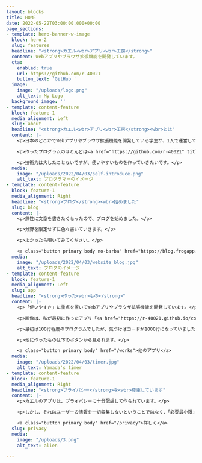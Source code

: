 ```yaml
---
layout: blocks
title: HOME
date: 2022-05-22T03:00:00.000+00:00
page_sections:
- template: hero-banner-w-image
  block: hero-2
  slug: features
  headline: "<strong>カエル<wbr>アプリ<wbr>工房</strong>"
  content: Webアプリやブラウザ拡張機能を開発しています。
  cta:
    enabled: true
    url: https://github.com/r-40021
    button_text: 'GitHub '
  image:
    image: "/uploads/logo.png"
    alt_text: My Logo
  background_image: ''
- template: content-feature
  block: feature-1
  media_alignment: Left
  slug: about
  headline: "<strong>カエル<wbr>アプリ<wbr>工房</strong><wbr>とは"
  content: |-
    <p>日本のどこかでWebアプリやブラウザ拡張機能を開発している学生が、1人で運営している架空の工房。</p>

    <p>作ったプログラムのほとんどは<a href="https://github.com/r-40021" title="GitHub" target="_blank" rel="noopener noreferrer">GitHub</a>で公開しています。</p>

    <p>技術力は大したことないですが、使いやすいものを作っていきたいです。</p>
  media:
    image: "/uploads/2022/04/03/self-introduce.png"
    alt_text: プログラマーのイメージ
- template: content-feature
  block: feature-1
  media_alignment: Right
  headline: "<strong>ブログ</strong><wbr>始めました"
  slug: blog
  content: |-
    <p>無性に文章を書きたくなったので、ブログを始めました。</p>

    <p>分野を限定せずに色々書いていきます。</p>

    <p>よかったら覗いてみてください。</p>

    <a class="button primary body no-barba" href="https://blog.frogapp.net/" target="_blank">ブログを見てみる</a>
  media:
    image: "/uploads/2022/04/03/website_blog.jpg"
    alt_text: ブログのイメージ
- template: content-feature
  block: feature-1
  media_alignment: Left
  slug: app
  headline: "<strong>作った<wbr>もの</strong>"
  content: |-
    <p>「使いやすさ」に重点を置いてWebアプリやブラウザ拡張機能を開発しています。</p>

    <p>画像は、私が最初に作ったアプリ「<a href="https://r-40021.github.io/countdown-timer" title="やまだのタイマー" target="_blank">やまだのタイマー</a>」</p>

    <p>最初は100行程度のプログラムでしたが、気づけばコードが1000行になっていました...</p>

    <p>他に作ったものは下のボタンから見られます。</p>

    <a class="button primary body" href="/works">他のアプリ</a>
  media:
    image: "/uploads/2022/04/03/timer.jpg"
    alt_text: Yamada's timer
- template: content-feature
  block: feature-1
  media_alignment: Right
  headline: "<strong>プライバシー</strong>を<wbr>尊重しています"
  content: |-
    <p>カエルのアプリは、プライバシーに十分配慮して作られています。</p>

    <p>しかし、それはユーザーの情報を一切収集しないということではなく、「必要最小限」かつ「明示的に」ユーザーの情報を収集するということです。</p>

    <a class="button primary body" href="/privacy">詳しく</a>
  slug: privacy
  media:
    image: "/uploads/3.png"
    alt_text: alien

---
```

